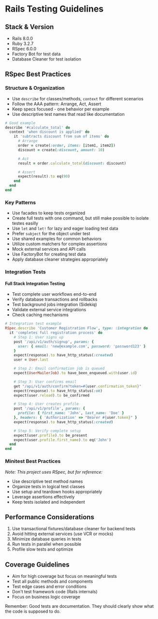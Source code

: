 # Rails Testing Guidelines

## Stack & Version
- Rails 8.0.0
- Ruby 3.2.7
- RSpec 6.0.0
- Factory Bot for test data
- Database Cleaner for test isolation

## RSpec Best Practices

### Structure & Organization
- Use `describe` for classes/methods, `context` for different scenarios
- Follow the AAA pattern: Arrange, Act, Assert
- Keep specs focused - one behavior per example
- Use descriptive test names that read like documentation

```ruby
# Good example
describe '#calculate_total' do
  context 'when discount is applied' do
    it 'subtracts discount from sum of items' do
      # Arrange
      order = create(:order, items: [item1, item2])
      discount = create(:discount, amount: 10)

      # Act
      result = order.calculate_total(discount: discount)

      # Assert
      expect(result).to eq(90)
    end
  end
end
```

### Key Patterns
- Use facades to keep tests organized
- Create full tests with one command, but still make possible to isolate testes easilly
- Use `let` and `let!` for lazy and eager loading test data
- Prefer `subject` for the object under test
- Use shared examples for common behaviors
- Utilize custom matchers for complex assertions
- Mock external services and API calls
- Use FactoryBot for creating test data
- Apply database cleaner strategies appropriately

### Integration Tests

#### Full Stack Integration Testing
- Test complete user workflows end-to-end
- Verify database transactions and rollbacks
- Test background jobs integration (Sidekiq)
- Validate external service integrations
- Check caching mechanisms

```ruby
# Integration test example
RSpec.describe 'Customer Registration Flow', type: :integration do
  it 'completes full registration process' do
    # Step 1: User signs up
    post '/api/v1/auth/signup', params: {
      user: { email: 'new@example.com', password: 'password123' }
    }
    expect(response).to have_http_status(:created)
    user = User.last

    # Step 2: Email confirmation job is queued
    expect(UserMailerJob).to have_been_enqueued.with(user.id)

    # Step 3: User confirms email
    get "/api/v1/auth/confirm?token=#{user.confirmation_token}"
    expect(response).to have_http_status(:ok)
    expect(user.reload).to be_confirmed

    # Step 4: User creates profile
    post '/api/v1/profile', params: {
      profile: { first_name: 'John', last_name: 'Doe' }
    }, headers: { 'Authorization' => "Bearer #{user.token}" }
    expect(response).to have_http_status(:created)

    # Step 5: Verify complete setup
    expect(user.profile).to be_present
    expect(user.profile.first_name).to eq('John')
  end
end
```

### Minitest Best Practices
*Note: This project uses RSpec, but for reference:*

- Use descriptive test method names
- Organize tests in logical test classes
- Use setup and teardown hooks appropriately
- Leverage assertions effectively
- Keep tests isolated and independent

## Performance Considerations
1. Use transactional fixtures/database cleaner for backend tests
2. Avoid hitting external services (use VCR or mocks)
3. Minimize database queries in tests
4. Run tests in parallel when possible
5. Profile slow tests and optimize

## Coverage Guidelines
- Aim for high coverage but focus on meaningful tests
- Test all public methods and components
- Test edge cases and error conditions
- Don't test framework code (Rails internals)
- Focus on business logic coverage

Remember: Good tests are documentation. They should clearly show what the code is supposed to do.